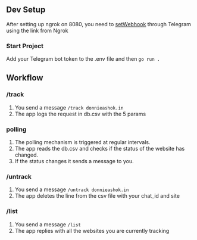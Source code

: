 ## Dev Setup
After setting up ngrok on 8080, you need to [setWebhook](https://core.telegram.org/bots/api#setwebhook) through Telegram using the link from Ngrok

### Start Project
Add your Telegram bot token to the .env file and then
```go run .```

## Workflow
### /track
1. You send a message `/track donnieashok.in`
2. The app logs the request in db.csv with the 5 params

### polling
1. The polling mechanism is triggered at regular intervals.
2. The app reads the db.csv and checks if the status of the website has changed.
3. If the status changes it sends a message to you.

### /untrack
1. You send a message `/untrack donnieashok.in`
2. The app deletes the line from the csv file with your chat_id and site

### /list
1. You send a message `/list`
2. The app replies with all the websites you are currently tracking
